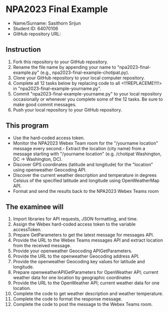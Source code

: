 # NPA2023 Final Example

- Name/Surname: Sasithorn Srijun
- Student ID: 64070106
- GitHub repository URL:

## Instruction

1. Fork this repository to your GitHub repository.
2. Rename the file name by appending your name to "npa2023-final-example.py" (e.g., npa2023-final-example-chotipat.py).
3. Clone your GitHub repository to your local computer repository.
4. Complete all 12 tasks below by replacing code to all <!!!REPLACEME!!!!> in "npa2023-final-example-yourname.py".
5. Commit "npa2023-final-example-yourname.py" to your local repository occasionally or whenever you complete some of the 12 tasks. Be sure to make good commit messages.
6. Push your local repository to your GitHub repository.

## This program

- Use the hard-coded access token.
- Monitor the NPA2023 Webex Team room for the "/yourname location" message every second.- Extract the location (city name) from a message starting with "/yourname location" (e.g. /chotipat Washington, DC -> Washington, DC).
- Discover GPS coordinates (latitude and longitude) for the "location" using openweather Geocoding API.
- Discover the current weather description and temperature in degrees Celsius of the specified latitude and longitude using OpenWeatherMap API.
- Format and send the results back to the NPA2023 Webex Teams room

## The examinee will

1. Import libraries for API requests, JSON formatting, and time.
2. Assign the Webex hard-coded access token to the variable accessToken.
3. Prepare GetParameters to get the latest message for messages API.
4. Provide the URL to the Webex Teams messages API and extract location from the received message.
5. Provide your openweather Geocoding APIGetParameters.
6. Provide the URL to the openweather Geocoding address API.
7. Provide the openweather Geocoding key values for latitude and longitude.
8. Prepare openweatherAPIGetParameters for OpenWeather API; current weather data for one location by geographic coordinates
9. Provide the URL to the OpenWeather API; current weather data for one location.
10. Complete the code to get weather description and weather temperature.
11. Complete the code to format the response message.
12. Complete the code to post the message to the Webex Teams room.
